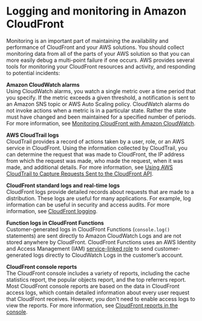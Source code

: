 # Logging and monitoring in Amazon CloudFront<a name="logging-and-monitoring"></a>

Monitoring is an important part of maintaining the availability and performance of CloudFront and your AWS solutions\. You should collect monitoring data from all of the parts of your AWS solution so that you can more easily debug a multi\-point failure if one occurs\. AWS provides several tools for monitoring your CloudFront resources and activity, and responding to potential incidents:

**Amazon CloudWatch alarms**  
Using CloudWatch alarms, you watch a single metric over a time period that you specify\. If the metric exceeds a given threshold, a notification is sent to an Amazon SNS topic or AWS Auto Scaling policy\. CloudWatch alarms do not invoke actions when a metric is in a particular state\. Rather the state must have changed and been maintained for a specified number of periods\. For more information, see [Monitoring CloudFront with Amazon CloudWatch](monitoring-using-cloudwatch.md)\.

**AWS CloudTrail logs**  
CloudTrail provides a record of actions taken by a user, role, or an AWS service in CloudFront\. Using the information collected by CloudTrail, you can determine the request that was made to CloudFront, the IP address from which the request was made, who made the request, when it was made, and additional details\. For more information, see [Using AWS CloudTrail to Capture Requests Sent to the CloudFront API](logging_using_cloudtrail.md)\.

**CloudFront standard logs and real\-time logs**  
CloudFront logs provide detailed records about requests that are made to a distribution\. These logs are useful for many applications\. For example, log information can be useful in security and access audits\. For more information, see [CloudFront logging](logging.md)\.

**Function logs in CloudFront Functions**  
Customer\-generated logs in CloudFront Functions \(`console.log()` statements\) are sent directly to Amazon CloudWatch Logs and are not stored anywhere by CloudFront\. CloudFront Functions uses an AWS Identity and Access Management \(IAM\) [service\-linked role](https://docs.aws.amazon.com/IAM/latest/UserGuide/id_roles_terms-and-concepts.html#iam-term-service-linked-role) to send customer\-generated logs directly to CloudWatch Logs in the customer’s account\.

**CloudFront console reports**  
The CloudFront console includes a variety of reports, including the cache statistics report, the popular objects report, and the top referrers report\. Most CloudFront console reports are based on the data in CloudFront access logs, which contain detailed information about every user request that CloudFront receives\. However, you don't need to enable access logs to view the reports\. For more information, see [CloudFront reports in the console](reports.md)\.